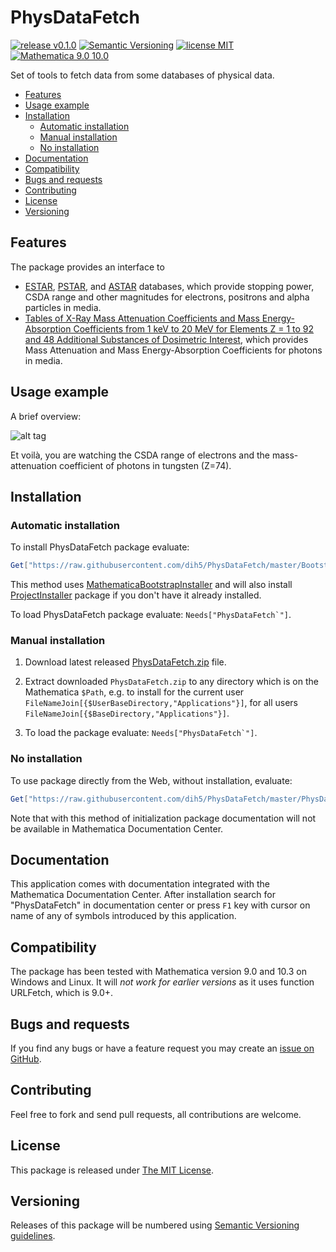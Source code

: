 # PhysDataFetch

[![release v0.1.0](http://img.shields.io/badge/release-v0.1.0-orange.svg)](https://github.com/dih5/PhysDataFetch/releases/latest)
[![Semantic Versioning](https://img.shields.io/badge/SemVer-2.0.0-brightgreen.svg)](http://semver.org/spec/v2.0.0.html)
[![license MIT](https://img.shields.io/badge/license-MIT%20License-blue.svg)](https://github.com/dih5/PhysDataFetch/blob/master/LICENSE.txt)
[![Mathematica 9.0 10.0](https://img.shields.io/badge/Mathematica-9.0_10.0-brightgreen.svg)](#compatibility)


Set of tools to fetch data from some databases of physical data.

* [Features](#features)
* [Usage example](#usage-example)
* [Installation](#installation)
    * [Automatic installation](#automatic-installation)
    * [Manual installation](#manual-installation)
    * [No installation](#no-installation)
* [Documentation](#documentation)
* [Compatibility](#compatibility)
* [Bugs and requests](#bugs-and-requests)
* [Contributing](#contributing)
* [License](#license)
* [Versioning](#versioning)

## Features
The package provides an interface to
* [ESTAR](http://physics.nist.gov/PhysRefData/Star/Text/ESTAR.html),
  [PSTAR](http://physics.nist.gov/PhysRefData/Star/Text/PSTAR.html), and
  [ASTAR](http://physics.nist.gov/PhysRefData/Star/Text/ASTAR.html)
  databases, which provide stopping power, CSDA range and other magnitudes for electrons, positrons and alpha particles in media.
* [Tables of X-Ray Mass Attenuation Coefficients
and Mass Energy-Absorption Coefficients
from 1 keV to 20 MeV for Elements Z = 1 to 92
and 48 Additional Substances of Dosimetric Interest](http://www.nist.gov/pml/data/xraycoef/), which provides Mass Attenuation and Mass Energy-Absorption Coefficients for photons in media.

## Usage example

A brief overview:

![alt tag](https://raw.github.com/dih5/PhysDataFetch/master/demo.png)

Et voilà, you are watching the CSDA range of electrons and the mass-attenuation coefficient of photons in tungsten (Z=74).

## Installation


### Automatic installation

To install PhysDataFetch package evaluate:
```Mathematica
Get["https://raw.githubusercontent.com/dih5/PhysDataFetch/master/BootstrapInstall.m"]
```

This method uses [MathematicaBootstrapInstaller](https://github.com/jkuczm/MathematicaBootstrapInstaller) and will also install
[ProjectInstaller](https://github.com/lshifr/ProjectInstaller) package if you don't have it already installed.

To load PhysDataFetch package evaluate: ``Needs["PhysDataFetch`"]``.


### Manual installation

1. Download latest released
   [PhysDataFetch.zip](https://github.com/dih5/PhysDataFetch/releases/download/v0.1.0/PhysDataFetch.zip)
   file.

2. Extract downloaded `PhysDataFetch.zip` to any directory which is on the Mathematica `$Path`,
   e.g. to install for the current user `FileNameJoin[{$UserBaseDirectory,"Applications"}]`,
   for all users `FileNameJoin[{$BaseDirectory,"Applications"}]`.

3. To load the package evaluate: ``Needs["PhysDataFetch`"]``.


### No installation

To use package directly from the Web, without installation, evaluate:
```Mathematica
Get["https://raw.githubusercontent.com/dih5/PhysDataFetch/master/PhysDataFetch/PhysDataFetch.m"]
```

Note that with this method of initialization
package documentation will not be available in Mathematica Documentation Center.


## Documentation

This application comes with documentation integrated with the Mathematica Documentation Center.
After installation search for "PhysDataFetch" in documentation center
or press `F1` key with cursor on name of any of symbols introduced by this application.




## Compatibility

The package has been tested with Mathematica version 9.0 and 10.3 on Windows and Linux.
It will *not work for earlier versions* as it uses function URLFetch, which is 9.0+.



## Bugs and requests

If you find any bugs or have a feature request you may create an
[issue on GitHub](https://github.com/dih5/PhysDataFetch/issues).



## Contributing

Feel free to fork and send pull requests, all contributions are welcome.



## License

This package is released under
[The MIT License](https://github.com/dih5/PhysDataFetch/master/LICENSE).



## Versioning

Releases of this package will be numbered using
[Semantic Versioning guidelines](http://semver.org/).
